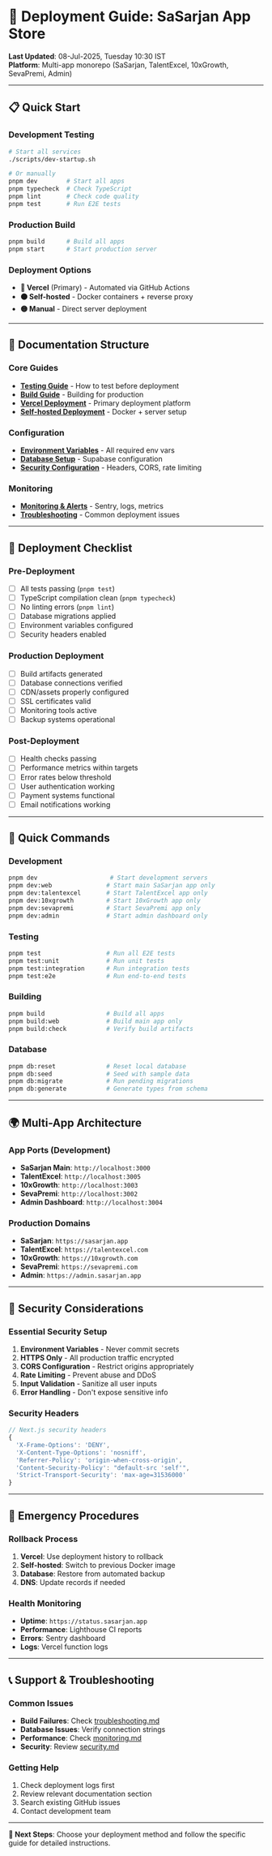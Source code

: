 # 🚀 Deployment Guide: SaSarjan App Store

**Last Updated**: 08-Jul-2025, Tuesday 10:30 IST  
**Platform**: Multi-app monorepo (SaSarjan, TalentExcel, 10xGrowth, SevaPremi, Admin)

---

## 📋 Quick Start

### Development Testing
```bash
# Start all services
./scripts/dev-startup.sh

# Or manually
pnpm dev        # Start all apps
pnpm typecheck  # Check TypeScript
pnpm lint       # Check code quality
pnpm test       # Run E2E tests
```

### Production Build
```bash
pnpm build      # Build all apps
pnpm start      # Start production server
```

### Deployment Options
- **🔵 Vercel** (Primary) - Automated via GitHub Actions
- **🟠 Self-hosted** - Docker containers + reverse proxy
- **🟡 Manual** - Direct server deployment

---

## 📁 Documentation Structure

### Core Guides
- **[Testing Guide](./testing.md)** - How to test before deployment
- **[Build Guide](./build.md)** - Building for production
- **[Vercel Deployment](./vercel.md)** - Primary deployment platform
- **[Self-hosted Deployment](./self-hosted.md)** - Docker + server setup

### Configuration
- **[Environment Variables](./environment.md)** - All required env vars
- **[Database Setup](./database.md)** - Supabase configuration
- **[Security Configuration](./security.md)** - Headers, CORS, rate limiting

### Monitoring
- **[Monitoring & Alerts](./monitoring.md)** - Sentry, logs, metrics
- **[Troubleshooting](./troubleshooting.md)** - Common deployment issues

---

## 🎯 Deployment Checklist

### Pre-Deployment
- [ ] All tests passing (`pnpm test`)
- [ ] TypeScript compilation clean (`pnpm typecheck`)
- [ ] No linting errors (`pnpm lint`)
- [ ] Database migrations applied
- [ ] Environment variables configured
- [ ] Security headers enabled

### Production Deployment
- [ ] Build artifacts generated
- [ ] Database connections verified
- [ ] CDN/assets properly configured
- [ ] SSL certificates valid
- [ ] Monitoring tools active
- [ ] Backup systems operational

### Post-Deployment
- [ ] Health checks passing
- [ ] Performance metrics within targets
- [ ] Error rates below threshold
- [ ] User authentication working
- [ ] Payment systems functional
- [ ] Email notifications working

---

## 🔧 Quick Commands

### Development
```bash
pnpm dev                    # Start development servers
pnpm dev:web               # Start main SaSarjan app only
pnpm dev:talentexcel       # Start TalentExcel app only
pnpm dev:10xgrowth         # Start 10xGrowth app only
pnpm dev:sevapremi         # Start SevaPremi app only
pnpm dev:admin             # Start admin dashboard only
```

### Testing
```bash
pnpm test                  # Run all E2E tests
pnpm test:unit             # Run unit tests
pnpm test:integration      # Run integration tests
pnpm test:e2e              # Run end-to-end tests
```

### Building
```bash
pnpm build                 # Build all apps
pnpm build:web             # Build main app only
pnpm build:check           # Verify build artifacts
```

### Database
```bash
pnpm db:reset              # Reset local database
pnpm db:seed               # Seed with sample data
pnpm db:migrate            # Run pending migrations
pnpm db:generate           # Generate types from schema
```

---

## 🌍 Multi-App Architecture

### App Ports (Development)
- **SaSarjan Main**: `http://localhost:3000`
- **TalentExcel**: `http://localhost:3005`
- **10xGrowth**: `http://localhost:3003`
- **SevaPremi**: `http://localhost:3002`
- **Admin Dashboard**: `http://localhost:3004`

### Production Domains
- **SaSarjan**: `https://sasarjan.app`
- **TalentExcel**: `https://talentexcel.com`
- **10xGrowth**: `https://10xgrowth.com`
- **SevaPremi**: `https://sevapremi.com`
- **Admin**: `https://admin.sasarjan.app`

---

## 🔐 Security Considerations

### Essential Security Setup
1. **Environment Variables** - Never commit secrets
2. **HTTPS Only** - All production traffic encrypted
3. **CORS Configuration** - Restrict origins appropriately
4. **Rate Limiting** - Prevent abuse and DDoS
5. **Input Validation** - Sanitize all user inputs
6. **Error Handling** - Don't expose sensitive info

### Security Headers
```javascript
// Next.js security headers
{
  'X-Frame-Options': 'DENY',
  'X-Content-Type-Options': 'nosniff',
  'Referrer-Policy': 'origin-when-cross-origin',
  'Content-Security-Policy': "default-src 'self'",
  'Strict-Transport-Security': 'max-age=31536000'
}
```

---

## 🚨 Emergency Procedures

### Rollback Process
1. **Vercel**: Use deployment history to rollback
2. **Self-hosted**: Switch to previous Docker image
3. **Database**: Restore from automated backup
4. **DNS**: Update records if needed

### Health Monitoring
- **Uptime**: `https://status.sasarjan.app`
- **Performance**: Lighthouse CI reports
- **Errors**: Sentry dashboard
- **Logs**: Vercel function logs

---

## 📞 Support & Troubleshooting

### Common Issues
- **Build Failures**: Check [troubleshooting.md](./troubleshooting.md)
- **Database Issues**: Verify connection strings
- **Performance**: Check [monitoring.md](./monitoring.md)
- **Security**: Review [security.md](./security.md)

### Getting Help
1. Check deployment logs first
2. Review relevant documentation section
3. Search existing GitHub issues
4. Contact development team

---

**🎯 Next Steps**: Choose your deployment method and follow the specific guide for detailed instructions.